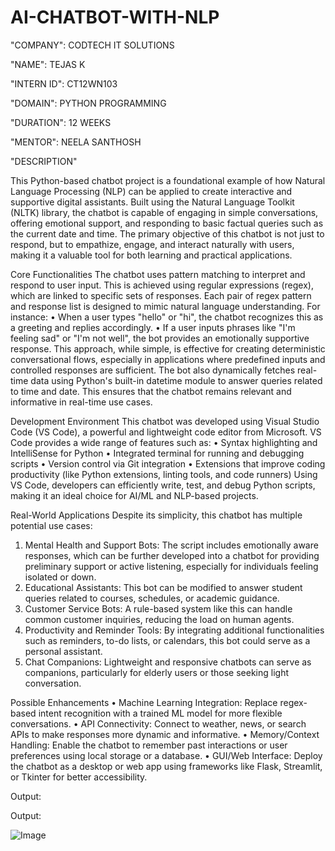 # AI-CHATBOT-WITH-NLP

"COMPANY": CODTECH IT SOLUTIONS

"NAME": TEJAS K

"INTERN ID": CT12WN103

"DOMAIN": PYTHON PROGRAMMING

"DURATION": 12 WEEKS

"MENTOR": NEELA SANTHOSH

"DESCRIPTION"

This Python-based chatbot project is a foundational example of how Natural Language Processing (NLP) can be applied to create interactive and supportive digital assistants. Built using the Natural Language Toolkit (NLTK) library, the chatbot is capable of engaging in simple conversations, offering emotional support, and responding to basic factual queries such as the current date and time. The primary objective of this chatbot is not just to respond, but to empathize, engage, and interact naturally with users, making it a valuable tool for both learning and practical applications.

Core Functionalities
The chatbot uses pattern matching to interpret and respond to user input. This is achieved using regular expressions (regex), which are linked to specific sets of responses. Each pair of regex pattern and response list is designed to mimic natural language understanding. For instance:
•	When a user types "hello" or "hi", the chatbot recognizes this as a greeting and replies accordingly.
•	If a user inputs phrases like "I'm feeling sad" or "I'm not well", the bot provides an emotionally supportive response.
This approach, while simple, is effective for creating deterministic conversational flows, especially in applications where predefined inputs and controlled responses are sufficient.
The bot also dynamically fetches real-time data using Python's built-in datetime module to answer queries related to time and date. This ensures that the chatbot remains relevant and informative in real-time use cases.

Development Environment
This chatbot was developed using Visual Studio Code (VS Code), a powerful and lightweight code editor from Microsoft. VS Code provides a wide range of features such as:
•	Syntax highlighting and IntelliSense for Python
•	Integrated terminal for running and debugging scripts
•	Version control via Git integration
•	Extensions that improve coding productivity (like Python extensions, linting tools, and code runners)
Using VS Code, developers can efficiently write, test, and debug Python scripts, making it an ideal choice for AI/ML and NLP-based projects.

Real-World Applications
Despite its simplicity, this chatbot has multiple potential use cases:
1.	Mental Health and Support Bots: The script includes emotionally aware responses, which can be further developed into a chatbot for providing preliminary support or active listening, especially for individuals feeling isolated or down.
2.	Educational Assistants: This bot can be modified to answer student queries related to courses, schedules, or academic guidance.
3.	Customer Service Bots: A rule-based system like this can handle common customer inquiries, reducing the load on human agents.
4.	Productivity and Reminder Tools: By integrating additional functionalities such as reminders, to-do lists, or calendars, this bot could serve as a personal assistant.
5.	Chat Companions: Lightweight and responsive chatbots can serve as companions, particularly for elderly users or those seeking light conversation.

Possible Enhancements
•	Machine Learning Integration: Replace regex-based intent recognition with a trained ML model for more flexible conversations.
•	API Connectivity: Connect to weather, news, or search APIs to make responses more dynamic and informative.
•	Memory/Context Handling: Enable the chatbot to remember past interactions or user preferences using local storage or a database.
•	GUI/Web Interface: Deploy the chatbot as a desktop or web app using frameworks like Flask, Streamlit, or Tkinter for better accessibility.

Output:

Output:

![Image](https://github.com/user-attachments/assets/26d3c4ed-b3c3-48b1-b05f-c9872cdfa22d)

